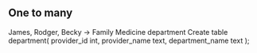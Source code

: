 ## One to many ##
James, Rodger, Becky -> Family Medicine department
Create table department(
    provider_id int, 
    provider_name text,
    department_name text
);